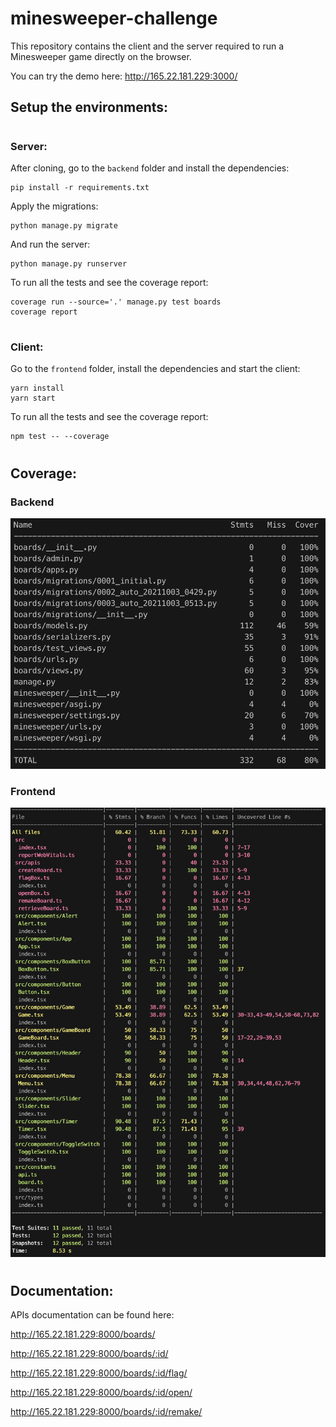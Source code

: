 # minesweeper-challenge

This repository contains the client and the server required to run a Minesweeper game directly on the browser.

You can try the demo here:
http://165.22.181.229:3000/

## Setup the environments:

#

### Server:

After cloning, go to the `backend` folder and install the dependencies:

```
pip install -r requirements.txt
```

Apply the migrations:

```
python manage.py migrate
```

And run the server:

```
python manage.py runserver
```

To run all the tests and see the coverage report:

```
coverage run --source='.' manage.py test boards
coverage report
```

#

### Client:

Go to the `frontend` folder, install the dependencies and start the client:

```
yarn install
yarn start
```

To run all the tests and see the coverage report:

```
npm test -- --coverage
```

#

## Coverage:

### Backend

![coverage backend](coverage-backend.png)

### Frontend

![coverage frontend](coverage-frontend.png)

#

## Documentation:

APIs documentation can be found here:

http://165.22.181.229:8000/boards/

http://165.22.181.229:8000/boards/:id/

http://165.22.181.229:8000/boards/:id/flag/

http://165.22.181.229:8000/boards/:id/open/

http://165.22.181.229:8000/boards/:id/remake/
